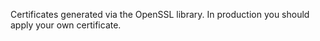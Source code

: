 Certificates generated via the OpenSSL library. In production you should apply your own certificate.